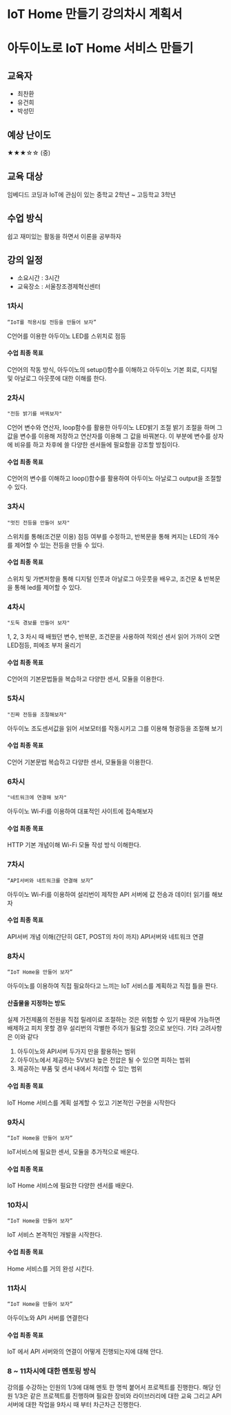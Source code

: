 
# IoT Home 만들기 강의차시 계획서

# 아두이노로 IoT Home 서비스 만들기

## 교육자
* 최찬환
* 유건희
* 박성민

## 예상 난이도
★★★☆☆ (중)

## 교육 대상
임베디드 코딩과 IoT에 관심이 있는 중학교 2학년 ~ 고등학교 3학년

## 수업 방식
쉽고 재미있는 활동을 하면서 이론을 공부하자

## 강의 일정
* 소요시간 : 3시간
* 교육장소 : 서울창조경제혁신센터

### 1차시
`“IoT를 적용시킬 전등을 만들어 보자”`

C언어를 이용한 아두이노 LED를 스위치로 점등

#### 수업 최종 목표
C언어의 작동 방식, 아두이노의 setup()함수를 이해하고 아두이노 기본 회로, 디지털 및 아날로그 아웃풋에 대한 이해를 한다. 

### 2차시
`"전등 밝기를 바꿔보자"`

C언어 변수와 연산자, loop함수를 활용한 아두이노 LED밝기 조절
밝기 조절을 하며 그 값을 변수를 이용해 저장하고 연산자를 이용해 그 값을 바꿔본다.
이 부분에 변수를 상자에 비유를 하고 차후에 쓸 다양한 센서들에 필요함을 강조할 방침이다.

#### 수업 최종 목표
C언어의 변수를 이해하고 loop()함수를 활용하여 아두이노 아날로그 output을 조절할 수 있다.

### 3차시
`"멋진 전등을 만들어 보자"`

스위치를 통해(조건문 이용) 점등 여부를 수정하고, 반복문을 통해 켜지는 LED의 개수를 제어할 수 있는 전등을 만들 수 있다.

#### 수업 최종 목표
스위치 및 가변저항을 통해 디지털 인풋과 아날로그 아웃풋을 배우고, 조건문 & 반복문을 통해 led를 제어할 수 있다.

### 4차시
`"도둑 경보를 만들어 보자"`

1, 2, 3 차시 때 배웠던 변수, 반복문, 조건문을 사용하여 적외선 센서 읽어 가까이 오면 LED점등, 피에조 부저 울리기 

#### 수업 최종 목표
C언어의 기본문법들을 복습하고 다양한 센서, 모듈을 이용한다.

### 5차시
`"진짜 전등을 조절해보자"`

아두이노 조도센서값을 읽어 서보모터를 작동시키고 그를 이용해 형광등을 조절해 보기

#### 수업 최종 목표
C언어 기본문법 복습하고 다양한 센서, 모듈들을 이용한다.

### 6차시
`"네트워크에 연결해 보자"`

아두이노 Wi-Fi를 이용하여 대표적인 사이트에 접속해보자 

#### 수업 최종 목표
HTTP 기본 개념이해 Wi-Fi 모듈 작성 방식 이해한다.

### 7차시
`“API서버와 네트워크를 연결해 보자”`

아두이노 Wi-Fi를 이용하여 설리번이 제작한 API 서버에 값 전송과 데이터 읽기를 해보자


#### 수업 최종 목표
API서버 개념 이해(간단히 GET, POST의 차이 까지) API서버와 네트워크 연결

### 8차시
`“IoT Home을 만들어 보자”`

아두이노를 이용하여 직접 필요하다고 느끼는 IoT 서비스를 계획하고 직접 틀을 짠다.

#### 산출물을 지정하는 방도
실제 가전제품의 전원을 직접 릴레이로 조절하는 것은 위험할 수 있기 때문에
가능하면 배제하고 피치 못할 경우 설리번의 각별한 주의가 필요할 것으로 보인다.
기타 고려사항은 이와 같다
1. 아두이노와 API서버 두가지 만을 활용하는 범위
2. 아두이노에서 제공하는 5V보다 높은 전압은 될 수 있으면 피하는 범위
3. 제공하는 부품 및 센서 내에서 처리할 수 있는 범위



#### 수업 최종 목표
IoT Home 서비스를 계획 설계할 수 있고 기본적인 구현을 시작한다

### 9차시
`“IoT Home을 만들어 보자”`

IoT서비스에 필요한 센서, 모듈을 추가적으로 배운다.


#### 수업 최종 목표
IoT Home 서비스에 필요한 다양한 센서를 배운다.

### 10차시
`“IoT Home을 만들어 보자”`

IoT 서비스 본격적인 개발을 시작한다.

#### 수업 최종 목표
Home 서비스를 거의 완성 시킨다.

### 11차시
`“IoT Home을 만들어 보자”`

아두이노와 API 서버를 연결한다

#### 수업 최종 목표
IoT 에서 API 서버와의 연결이 어떻게 진행되는지에 대해 안다. 

### 8 ~ 11차시에 대한 멘토링 방식
강의를 수강하는 인원의 1/3에 대해 멘토 한 명씩 붙어서 프로젝트를 진행한다.
해당 인원 1/3은 같은 프로젝트를 진행하며 필요한 장비와 라이브러리에 대한 교육 그리고 API서버에 대한 작업을
9차시 때 부터 차근차근 진행한다.
